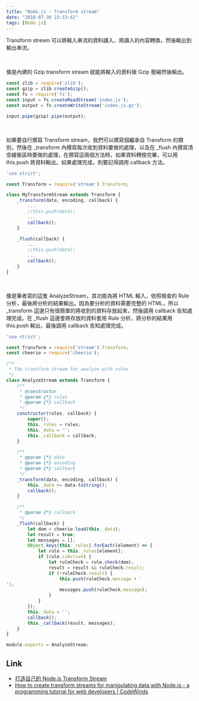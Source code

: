 ```yaml
---
title: "Node.js - Transform stream"
date: "2018-07-30 23:13:42"
tags: [Node.js]
---
```



Transform stream 可以將輸入串流的資料讀入，將讀入的內容轉換，然後輸出到輸出串流。  

<!-- More -->

<br/>


像是內建的 Gzip transform stream 就能將輸入的資料做 Gzip 壓縮然後輸出。  

```js
const zlib = require('zlib');
const gzip = zlib.createGzip();
const fs = require('fs');
const input = fs.createReadStream('index.js');
const output = fs.createWriteStream('index.js.gz');

input.pipe(gzip).pipe(output);
```

<br/>


如果要自行撰寫 Transform stream，我們可以撰寫個繼承自 Transform 的類別，然後在 _transform 內撰寫每次收到資料要做的處理，以及在 _flush 內撰寫清空緩衝區時要做的處理，在撰寫這兩個方法時，如果資料轉換完畢，可以用 this.push 將資料輸出。如果處理完成，則要記得調用 callback 方法。  

```js
'use strict';

const Transform = require('stream').Transform;

class MyTransformStream extends Transform {  
    _transform(data, encoding, callback) {
        ...
        //this.push(data);
        ...
        callback();
    }

    _flush(callback) {
        ...
        //this.push(data);
        ...
        callback();
    }
}
```

<br/>


像是筆者寫的這隻 AnalyzeStream，其功能為將 HTML 輸入，依照檢查的 Rule 分析，最後將分析的結果輸出。因為要分析的資料需要完整的 HTML，所以 _transform 這邊只有很簡單的將收到的資料存放起來，然後調用 callback 告知處理完成。在 _flush 這邊會將存放的資料套用 Rule 分析，將分析的結果用 this.push 輸出，最後調用 callback 告知處理完成。    

```js
'use strict';

const Transform = require('stream').Transform;
const cheerio = require('cheerio');

/**
 * The transform stream for analyze with rules
 */
class AnalyzeStream extends Transform {
    /**
     * @constructor
     * @param {*} rules
     * @param {*} callback
     */
    constructor(rules, callback) {
        super();
        this._rules = rules;
        this._data = '';
        this._callback = callback;
    }

    /**
     * @param {*} data
     * @param {*} encoding
     * @param {*} callback
     */
    _transform(data, encoding, callback) {
        this._data += data.toString();
        callback();
    }

    /**
     * @param {*} callback
     */
    _flush(callback) {
        let dom = cheerio.load(this._data);
        let result = true;
        let messages = [];
        Object.keys(this._rules).forEach((element) => {
            let rule = this._rules[element];
            if (rule.isActive) {
                let ruleCheck = rule.check(dom);
                result = result && ruleCheck.result;
                if (!ruleCheck.result) {
                    this.push(ruleCheck.message + '
');
                    messages.push(ruleCheck.message);
                }
            }
        });
        this._data = '';
        callback();
        this._callback(result, messages);
    }
}

module.exports = AnalyzeStream;
```

Link
----
* [打造自己的 Node.js Transform Stream](http://fred-zone.blogspot.com/2017/09/nodejs-transform-stream.html)
* [How to create transform streams for manipulating data with Node.js - a programming tutorial for web developers | CodeWinds](http://codewinds.com/blog/2013-08-20-nodejs-transform-streams.html)
